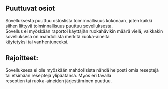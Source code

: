 ## Puuttuvat osiot  

Sovelluksesta puuttuu ostoslista toiminnallisuus kokonaan, joten kaikki siihen liittyvä toiminnallisuus puuttuu sovelluksesta.  
Sovellus ei myöskään raportoi käyttäjän ruokahävikin määrä vielä, vaikkakin sovelluksesa on mahdollista merkitä ruoka-aineita  
käytetyksi tai vanhentuneeksi.

## Rajoitteet:  
Sovelluksesa ei ole myöskään mahdollsista nähdä helposti omia reseptejä tai etsimään reseptejä ylipäätänsä. Myös eri tavalla  
reseptien tai ruoka-aineiden järjestäminen puuttuu.
